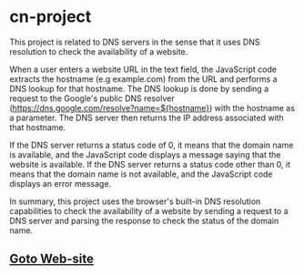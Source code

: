 # cn-project
This project is related to DNS servers in the sense that it uses DNS resolution to check the availability of a website.

When a user enters a website URL in the text field, the JavaScript code extracts the hostname (e.g example.com) from the URL and performs a DNS lookup for that hostname. The DNS lookup is done by sending a request to the Google's public DNS resolver (https://dns.google.com/resolve?name=${hostname}) with the hostname as a parameter. The DNS server then returns the IP address associated with that hostname.

If the DNS server returns a status code of 0, it means that the domain name is available, and the JavaScript code displays a message saying that the website is available. If the DNS server returns a status code other than 0, it means that the domain name is not available, and the JavaScript code displays an error message.

In summary, this project uses the browser's built-in DNS resolution capabilities to check the availability of a website by sending a request to a DNS server and parsing the response to check the status of the domain name.
## [Goto Web-site]([https://labprograms.netlify.app/](https://domain-availability-checker.netlify.app))
